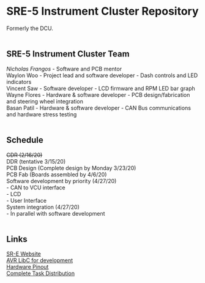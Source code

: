 # SRE-5 Instrument Cluster Repository
Formerly the DCU.<br/>
<br/>
## **SRE-5 Instrument Cluster Team**<br/>
_Nicholas Frangos_ - Software and PCB mentor <br/>
Waylon Woo - Project lead and software developer - Dash controls and LED indicators<br/>
Vincent Saw - Software developer - LCD firmware and RPM LED bar graph<br/>
Wayne Flores - Hardware & software developer - PCB design/fabrication and steering wheel integration<br/>
Basan Patil - Hardware & software developer - CAN Bus communications and hardware stress testing<br/>
<br/>
## **Schedule**<br/>
~~CDR (2/16/20)<br/>~~
DDR (tentative 3/15/20)<br/>
PCB Design (Complete design by Monday 3/23/20)<br/>
PCB Fab (Boards assembled by 4/6/20)<br/>
Software development by priority (4/27/20)<br/>
    - CAN to VCU interface<br/>
    - LCD<br/>
    - User Interface<br/>
System integration (4/27/20)<br/>
    - In parallel with software development<br/>
<br/>
## **Links**<br/>
[SR-E Website](http://sr-e.org/)<br/>
[AVR LibC for development](https://www.nongnu.org/avr-libc/)<br/>
[Hardware Pinout](https://drive.google.com/a/sjsu.edu/file/d/1xLYuw01qww-YaoIknkYIqtMT0WFpS8pR/view?usp=sharing)<br/>
[Complete Task Distribution](https://drive.google.com/a/sjsu.edu/file/d/1iRvdDaB0XlhBnymgw6_nRES0wXMsfi51/view?usp=sharing)<br/>



